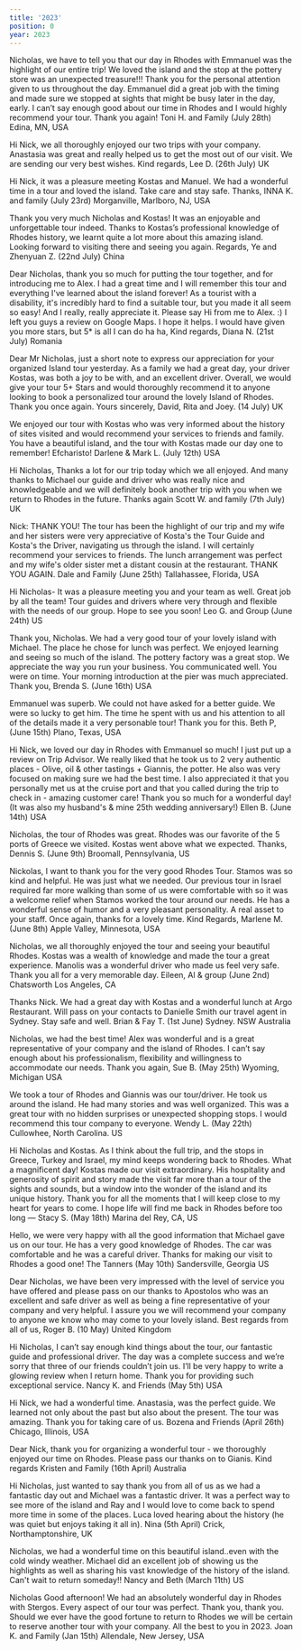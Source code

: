 ```yaml
---
title: '2023'
position: 0
year: 2023
---
```


Nicholas, we have to tell you that our day in Rhodes with Emmanuel was the highlight of our entire trip! We loved the island and the stop at the pottery store was an unexpected treasure!!! Thank you for the personal attention given to us throughout the day. Emmanuel did a great job with the timing and made sure we stopped at sights that might be busy later in the day, early. I can’t say enough good about our time in Rhodes and I would highly recommend your tour. Thank you again! Toni H. and Family (July 28th) Edina, MN, USA
  
Hi Nick, we all thoroughly enjoyed our two trips with your company. Anastasia was great and really helped us to get the most out of our visit.  We are sending our very best wishes.  Kind regards, Lee D. (26th July) UK 

Hi Nick, it was a pleasure meeting Kostas and Manuel.  We had a wonderful time in a tour and loved the island. Take care and stay safe. Thanks, INNA K. and family (July 23rd) Morganville, Marlboro, NJ, USA

Thank you very much Nicholas and Kostas! It was an enjoyable and unforgettable tour indeed. Thanks to Kostas’s professional knowledge of Rhodes history, we learnt quite a lot more about this amazing island. Looking forward to visiting there and seeing you again. Regards, Ye and Zhenyuan Z. (22nd July) China

Dear Nicholas, thank you so much for putting the tour together, and for introducing me to Alex. I had a great time and I will remember this tour and everything I've learned about the island forever! As a tourist with a disability, it's incredibly hard to find a suitable tour, but you made it all seem so easy! And I really, really appreciate it. Please say Hi from me to Alex. :) I left you guys a review on Google Maps. I hope it helps. I would have given you more stars, but 5* is all I can do ha ha, Kind regards, Diana N. (21st July) Romania

Dear Mr Nicholas, just a short note to express our appreciation for your organized Island tour yesterday. As a family we had a great day, your driver Kostas, was both a joy to be with, and an excellent driver. Overall, we would give your tour 5+ Stars and would thoroughly recommend it to anyone looking to book a personalized tour around the lovely Island of Rhodes. Thank you once again. Yours sincerely, David, Rita and Joey. (14 July) UK

We enjoyed our tour with Kostas who was very informed about the history of sites visited and would recommend your services to friends and family. You have a beautiful island, and the tour with Kostas made our day one to remember!  Efcharisto!  Darlene & Mark L. (July 12th) USA

Hi Nicholas, Thanks a lot for our trip today which we all enjoyed. And many thanks to Michael our guide and driver who was really nice and knowledgeable and we will definitely book another trip with you when we return to Rhodes in the future.  Thanks again Scott W. and family (7th July) UK

Nick: THANK YOU!  The tour has been the highlight of our trip and my wife and her sisters were very appreciative of Kosta's the Tour Guide and Kosta's the Driver, navigating us through the island. I will certainly recommend your services to friends. The lunch arrangement was perfect and my wife's older sister met a distant cousin at the restaurant. THANK YOU AGAIN. Dale and Family (June 25th) Tallahassee, Florida, USA

Hi Nicholas- It was a pleasure meeting you and your team as well. Great job by all the team! Tour guides and drivers where very through and flexible with the needs of our group. Hope to see you soon! Leo G. and Group (June 24th) US

Thank you, Nicholas. We had a very good tour of your lovely island with Michael. The place he chose for lunch was perfect. We enjoyed learning and seeing so much of the island. The pottery factory was a great stop. We appreciate the way you run your business. You communicated well. You were on time. Your morning introduction at the pier was much appreciated. Thank you, Brenda S. (June 16th) USA

Emmanuel was superb. We could not have asked for a better guide. We were so lucky to get him. The time he spent with us and his attention to all of the details made it a very personable tour! Thank you for this. Beth P, (June 15th) Plano, Texas, USA

Hi Nick, we loved our day in Rhodes with Emmanuel so much! I just put up a review on Trip Advisor. We really liked that he took us to 2 very authentic places - Olive, oil & other tastings + Giannis, the potter. He also was very focused on making sure we had the best time. I also appreciated it that you personally met us at the cruise port and that you called during the trip to check in - amazing customer care!  Thank you so much for a wonderful day! (It was also my husband's & mine 25th wedding anniversary!) Ellen B. (June 14th) USA

Nicholas, the tour of Rhodes was great. Rhodes was our favorite of the 5 ports of Greece we visited. Kostas went above what we expected.  Thanks, Dennis S.  (June 9th) Broomall, Pennsylvania, US	

Nickolas, I want to thank you for the very good Rhodes Tour.  Stamos was so kind and helpful.  He was just what we needed.  Our previous tour in Israel required far more walking than some of us were comfortable with so it was a welcome relief when Stamos worked the tour around our needs.  He has a wonderful sense of humor and a very pleasant personality.  A real asset to your staff.  Once again, thanks for a lovely time. Kind Regards, Marlene M. (June 8th) Apple Valley, Minnesota, USA


Nicholas, we all thoroughly enjoyed the tour and seeing your beautiful Rhodes.  Kostas was a wealth of knowledge and made the tour a great experience.  Manolis was a wonderful driver who made us feel very safe.  Thank you all for a very memorable day. Eileen, Al & group (June 2nd) Chatsworth Los Angeles, CA

Thanks Nick. We had a great day with Kostas and a wonderful lunch at Argo Restaurant.  Will pass on your contacts to Danielle Smith our travel agent in Sydney.  Stay safe and well.  Brian & Fay T. (1st June) Sydney. NSW Australia

Nicholas, we had the best time! Alex was wonderful and is a great representative of your company and the island of Rhodes. I can’t say enough about his professionalism, flexibility and willingness to accommodate our needs.
Thank you again, Sue B. (May 25th) Wyoming, Michigan USA

We took a tour of Rhodes and Giannis was our tour/driver.  He took us around the island. He had many stories and was well organized. This was a great tour with no hidden surprises or unexpected shopping stops.  I would recommend this tour company to everyone. Wendy L. (May 22th) Cullowhee, North Carolina. US

Hi Nicholas and Kostas. As I think about the full trip, and the stops in Greece, Turkey and Israel, my mind keeps wondering back to Rhodes.  What a magnificent day!  Kostas made our visit extraordinary. His hospitality and generosity of spirit and story made the visit far more than a tour of the sights and sounds, but a window into the wonder of the island and its unique history. Thank you for all the moments that I will keep close to my heart for years to come.  I hope life will find me back in Rhodes before too long — Stacy S. (May 18th) Marina del Rey, CA, US  

Hello, we were very happy with all the good information that Michael gave us on our tour.  He has a very good knowledge of Rhodes.  The car was comfortable and he was a careful driver. Thanks for making our visit to Rhodes a good one!  The Tanners (May 10th) Sandersville, Georgia US

Dear Nicholas, we have been very impressed with the level of service you have offered and please pass on our thanks to Apostolos who was an excellent and safe driver as well as being a fine representative of your company and very helpful.  I assure you we will recommend your company to anyone we know who may come to your lovely island.  Best regards from all of us, Roger Β. (10 May) United Kingdom

Hi Nicholas, I can’t say enough kind things about the tour, our fantastic guide and professional driver.  The day was a complete success and we’re sorry that three of our friends couldn’t join us. I’ll be very happy to write a glowing review when I return home.  Thank you for providing such exceptional service. Nancy K. and Friends (May 5th) USA

Hi Nick, we had a wonderful time. Anastasia, was the perfect guide. We learned not only about the past but also about the present. The tour was amazing. Thank you for taking care of us. Bozena and Friends (April 26th) Chicago, Illinois, USA

Dear Nick, thank you for organizing a wonderful tour - we thoroughly enjoyed our time on Rhodes. Please pass our thanks on to Gianis.  Kind regards Kristen and Family (16th April) Australia

Hi Nicholas, just wanted to say thank you from all of us as we had a fantastic day out and Michael was a fantastic driver. It was a perfect way to see more of the island and Ray and I would love to come back to spend more time in some of the places. Luca loved hearing about the history (he was quiet but enjoys taking it all in). Nina (5th April) Crick, Northamptonshire, UK

Nicholas, we had a wonderful time on this beautiful island..even with the cold windy weather. Michael did an excellent job of showing us the highlights as well as sharing his vast knowledge of the history of the island. Can't wait to return someday!! Nancy and Beth (March 11th) US


Nicholas Good afternoon! We had an absolutely wonderful day in Rhodes with Stergos. Every aspect of our tour was perfect. Thank you, thank you. Should we ever have the good fortune to return to Rhodes we will be certain to reserve another tour with your company. All the best to you in 2023. Joan K. and Family (Jan 15th) Allendale, New Jersey, USA